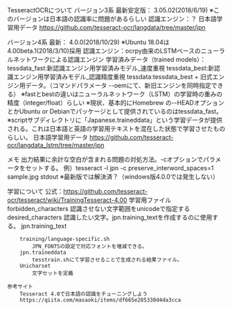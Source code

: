 TesseractOCRについて
バージョン3系
	最新安定版： 3.05.02(2018/6/19) ※このバージョンは日本語の認識率に問題があるらしい
	認識エンジン：？
	日本語学習用データ
		https://github.com/tesseract-ocr/langdata/tree/master/jpn
	
バージョン4系
	最新： 4.0.0(2018/10/29) ※Ubuntu 18.04は4.00beta.1(2018/3/10)採用
	認識エンジン：ocrpy由来のLSTMベースのニューラルネットワークによる認識エンジン
	学習済みデータ（trained models）：
		tessdata_fast:新認識エンジン用学習済みモデル_速度重視
		tessdata_best:新認識エンジン用学習済みモデル_認識精度重視
		tessdata:tessdata_best + 旧式エンジン用データ。（コマンドパラメータ --oemにて、新旧エンジンを同時指定できる）
		※fastとbestの違いはニューラルネットワーク（LSTM）の学習時の重みの精度（integer/float）らしい
		※現状、基本的にHomebrew の--HEADオプションとかUbuntu or Debianでパッケージとして提供されているのはtessdata_fast。
		※scriptサブディレクトリに「Japanese.traineddata」という学習データが提供される。これは日本語と英語の学習用テキストを混在した状態で学習させたものらしい。	日本語学習用データ
		https://github.com/tesseract-ocr/langdata_lstm/tree/master/jpn

メモ
	出力結果に余計な空白が含まれる問題の対処方法。-cオプションでパラメータをセットする。
	例）tesseract -l jpn -c preserve_interword_spaces=1 sample.jpg  stdout
	※最新版では解決済？（windows版4.0.0では発生しない）

学習について
	公式：https://github.com/tesseract-ocr/tesseract/wiki/TrainingTesseract-4.00
	学習用ファイル
		forbidden_characters
			認識させない文字範囲をunicodeで指定する
		desired_characters
			認識したい文字。jpn.training_textを作成するのに使用する。
		jpn.training_text
		
		training/language-specific.sh
			JPN_FONTSの設定で対応フォントを増減できる。
		jpn.traineddata
			tesstrain.shにて学習させることで生成される結果ファイル。
		Unicharset
			文字セットを定義

	参考サイト
		Tesseract 4.0で日本語の認識をチューニングしよう
		https://qiita.com/masaoki/items/df665e285330d4da3cca
